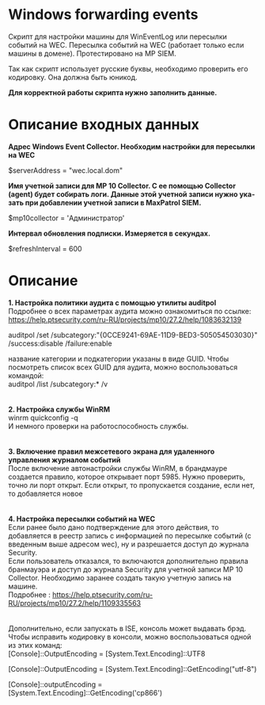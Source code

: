 # Windows forwarding events
Скрипт для настройки машины для WinEventLog или пересылки событий на WEC. Пересылка событий на WEC (работает только если машины в домене). Протестировано на MP SIEM.

Так как скрипт использует русские буквы, необходимо проверить его кодировку. Она должна быть юникод.

<b>Для корректной работы скрипта нужно заполнить данные.</b> 
# Описание входных данных

<b> Адрес Windows Event Collector. Необходим настройки для пересылки на WEC</b> 

$serverAddress = "wec.local.dom"

<b> Имя учетной записи для MP 10 Collector. С ее помощью Collector (agent) будет собирать логи. Дан­ные этой учет­ной за­пи­си нуж­но ука­зать при до­бав­ле­нии учет­ной за­пи­си в MaxPatrol SIEM.</b> 

$mp10collector = 'Администратор' 

<b> Интервал обновления подписки. Измеряется в секундах.</b> 

$refreshInterval = 600           
# Описание

<b>1. Настройка политики аудита с помощью утилиты auditpol</b>
<br>
Подробнее о всех параметрах аудита можно ознакомиться по ссылке: https://help.ptsecurity.com/ru-RU/projects/mp10/27.2/help/1083632139

auditpol /set /subcategory:"{0CCE9241-69AE-11D9-BED3-505054503030}" /success:disable /failure:enable
	
название категории и подкатегории указаны в виде GUID. Чтобы посмотреть список всех GUID для аудита, можно воспользоваться командой:<br>
auditpol /list /subcategory:* /v 
<br>
<br>
<br>
<b> 2. Настройка службы WinRM</b><br>
winrm quickconfig -q <br>
И немного проверки на работоспособность службы.
<br>
<br>
<br>
<b> 3. Включение правил межсетевого экрана для удаленного управления журналом событий</b> <br>
После включение автонастройки службы WinRM, в брандмауре создается правило, которое открывает порт 5985. Нужно проверить, точно ли порт открыт. Если открыт, то пропускается создание, если нет, то добавляется новое 
<br>
<br>
<br>
<b> 4. Настройка пересылки событий на WEC </b><br>
Если ранее было дано подтверждение для этого действия, то добавляется в реестр запись с информацией по пересылке событий (с введенным выше адресом wec), ну и разрешается доступ до журнала Security.<br>
Если пользователь отказался, то включаются дополнительно правила бранмауэра и доступ до журнала Security для учетной записи MP 10 Collector. Необходимо заранее создать такую учетную запись на машине. <br>
Подробнее : https://help.ptsecurity.com/ru-RU/projects/mp10/27.2/help/1109335563
<br>
<br>
<br>
Дополнительно, если запускать в ISE, консоль может выдавать брэд. Чтобы исправить кодировку в консоли, можно воспользоваться одной из этих команд:<br>
[Console]::OutputEncoding = [System.Text.Encoding]::UTF8

[Console]::OutputEncoding = [System.Text.Encoding]::GetEncoding("utf-8")

[Console]::outputEncoding = [System.Text.Encoding]::GetEncoding('cp866')
